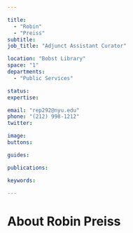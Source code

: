 ```yaml
---

title:
  - "Robin"
  - "Preiss"
subtitle: 
job_title: "Adjunct Assistant Curator"

location: "Bobst Library"
space: "1"
departments:
  - "Public Services"

status: 
expertise:

email: "rep292@nyu.edu"
phone: "(212) 998-1212"
twitter: 

image: 
buttons:

guides:

publications:

keywords:

---
```


# About Robin Preiss


